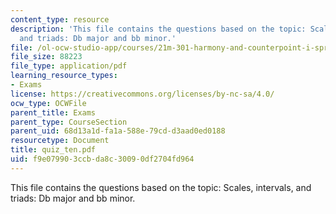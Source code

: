 ```yaml
---
content_type: resource
description: 'This file contains the questions based on the topic: Scales, intervals,
  and triads: Db major and bb minor.'
file: /ol-ocw-studio-app/courses/21m-301-harmony-and-counterpoint-i-spring-2005/f9e079903ccbda8c30090df2704fd964_quiz_ten.pdf
file_size: 88223
file_type: application/pdf
learning_resource_types:
- Exams
license: https://creativecommons.org/licenses/by-nc-sa/4.0/
ocw_type: OCWFile
parent_title: Exams
parent_type: CourseSection
parent_uid: 68d13a1d-fa1a-588e-79cd-d3aad0ed0188
resourcetype: Document
title: quiz_ten.pdf
uid: f9e07990-3ccb-da8c-3009-0df2704fd964
---
```

This file contains the questions based on the topic: Scales, intervals, and triads: Db major and bb minor.